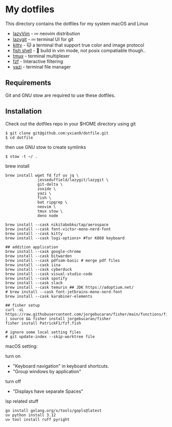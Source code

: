 # My dotfiles

This directory contains the dotfiles for my system macOS and Linux

- [lazyVim](https://www.lazyvim.org/) - 💤 neovim distribution 
- [lazygit](https://github.com/jesseduffield/lazygit) -  💤 terminal UI for git 
- [kitty](https://github.com/kovidgoyal/kitty) - 🐱 a terminal that support true color and image protocol
- [fish shell](https://fishshell.com/) - 🐠 build in vim mode, not posix compatiable though..
- [tmux](https://github.com/tmux/tmux) - terminal multiplexer
- [fzf](https://github.com/PatrickF1/fzf.fish) - Interactive filtering
- [yazi](https://github.com/sxyazi/yazi) - terminal file manager

## Requirements
Git and GNU stow are required to use these dotfiles.


## Installation
Check out the dotfiles repo in your $HOME directory using git

```
$ git clone git@github.com:yxian9/dotfile.git
$ cd dotfile
```

then use GNU stow to create symlinks

```
$ stow -t ~/ .
```

brew install
```
brew install wget fd fzf uv jq \
              jesseduffield/lazygit/lazygit \
              git-delta \
              zoxide \
              yazi \
              fish \
              bat ripgrep \
              neovim \
              tmux stow \
              deno node

brew install --cask nikitabobko/tap/aerospace
brew install --cask font-victor-mono-nerd-font
brew install --cask kitty
brew install --cask logi-options+ #for K860 keyboard

## addition application
brew install --cask google-chrome
brew install --cask bitwarden
brew install --cask pdfsam-basic # merge pdf files
brew install --cask iina
brew install --cask cyberduck
brew install --cask visual-studio-code
brew install --cask spotify
brew install --cask slack
brew install --cask temurin ## JDK https://adoptium.net/ 
# brew install --cask font-jetbrains-mono-nerd-font
brew install --cask karabiner-elements

## fisher setup
curl -sL https://raw.githubusercontent.com/jorgebucaran/fisher/main/functions/fisher.fish | source && fisher install jorgebucaran/fisher
fisher install PatrickF1/fzf.fish

# ignore some local setting files
# git update-index --skip-worktree file
```
macOS setting:

turn on
- "Keyboard navigation" in keyboard shortcuts.
- "Group windows by application"

turn off
- "Displays have separate Spaces"

lsp related stuff
```
go install golang.org/x/tools/gopls@latest
uv python install 3.12
uv tool install ruff pyright

```
